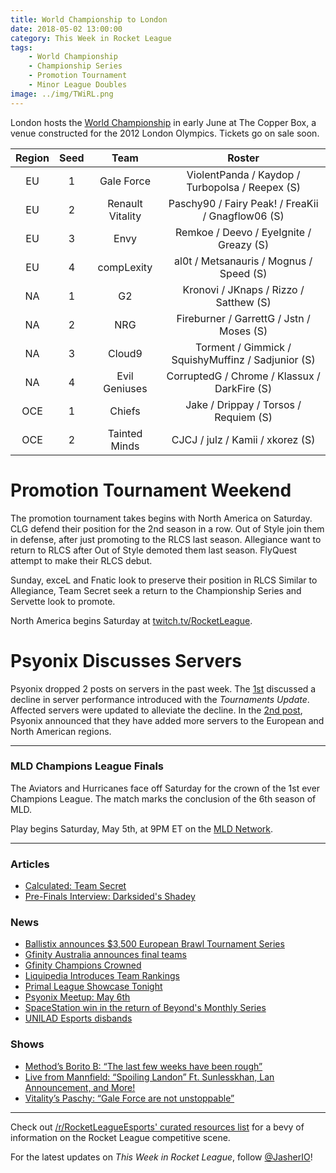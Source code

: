 ```yaml
---
title: World Championship to London
date: 2018-05-02 13:00:00
category: This Week in Rocket League
tags:
    - World Championship
    - Championship Series
    - Promotion Tournament
    - Minor League Doubles
image: ../img/TWiRL.png
---
```


London hosts the [World Championship](https://www.rocketleagueesports.com/news/the-rlcs-world-championship-returns-to-europe-/) in early June at The Copper Box, a venue constructed for the 2012 London Olympics. Tickets go on sale soon.

| Region | Seed |       Team       |                       Roster                       |
| :----: | :--: | :--------------: | :------------------------------------------------: |
|   EU   |  1   |    Gale Force    |  ViolentPanda / Kaydop / Turbopolsa / Reepex (S)   |
|   EU   |  2   | Renault Vitality | Paschy90 / Fairy Peak! / FreaKii / Gnagflow06 (S)  |
|   EU   |  3   |       Envy       |      Remkoe / Deevo / EyeIgnite / Greazy (S)       |
|   EU   |  4   |    compLexity    |      al0t / Metsanauris / Mognus / Speed (S)       |
|   NA   |  1   |        G2        |       Kronovi / JKnaps / Rizzo / Satthew (S)       |
|   NA   |  2   |       NRG        |      Fireburner / GarrettG / Jstn / Moses (S)      |
|   NA   |  3   |      Cloud9      | Torment / Gimmick / SquishyMuffinz / Sadjunior (S) |
|   NA   |  4   |  Evil Geniuses   |    CorruptedG / Chrome / Klassux / DarkFire (S)    |
|  OCE   |  1   |      Chiefs      |       Jake / Drippay / Torsos / Requiem (S)        |
|  OCE   |  2   |  Tainted Minds   |          CJCJ / julz / Kamii / xkorez (S)          |

# Promotion Tournament Weekend

The promotion tournament takes begins with North America on Saturday. CLG defend their position for the 2nd season in a row. Out of Style join them in defense, after just promoting to the RLCS last season. Allegiance want to return to RLCS after Out of Style demoted them last season. FlyQuest attempt to make their RLCS debut.

Sunday, exceL and Fnatic look to preserve their position in RLCS Similar to Allegiance, Team Secret seek a return to the Championship Series and Servette look to promote.

North America begins Saturday at [twitch.tv/RocketLeague](https://twitch.tv/RocketLeague).

# Psyonix Discusses Servers

Psyonix dropped 2 posts on servers in the past week. The [1st](https://www.reddit.com/r/RocketLeague/comments/8dgjde/rocket_league_server_performance_update/) discussed a decline in server performance introduced with the _Tournaments Update_. Affected servers were updated to alleviate the decline. In the [2nd post](https://www.reddit.com/r/RocketLeague/comments/8g26y2/server_update_april_30/), Psyonix announced that they have added more servers to the European and North American regions.

---

### MLD Champions League Finals

The Aviators and Hurricanes face off Saturday for the crown of the 1st ever Champions League. The match marks the conclusion of the 6th season of MLD.

Play begins Saturday, May 5th, at 9PM ET on the [MLD Network](https://twitch.tv/MLDoubles).

---

### Articles

- [Calculated: Team Secret](https://www.rocketleagueesports.com/news/calculated--6--team-secret/)
- [Pre-Finals Interview: Darksided's Shadey](https://throwdownesports.com/pre-finals-interview-darksided-shadey/)

### News

- [Ballistix announces \$3,500 European Brawl Tournament Series](https://octane.gg/news/ballistix-announces-3-500-european-brawl-tournament-series/)
- [Gfinity Australia announces final teams](https://octane.gg/news/gfinity-australia-announces-final-teams/)
- [Gfinity Champions Crowned](https://www.gfinity.net/news/details/elite-series-season-3-finals-recap)
- [Liquipedia Introduces Team Rankings](https://www.reddit.com/r/RocketLeagueEsports/comments/8ft3mb/introducing_liquipedia_team_ratings/)
- [Primal League Showcase Tonight](https://twitter.com/Mythical_Es/status/991148635214643201)
- [Psyonix Meetup: May 6th](https://twitter.com/RocketLeague/status/989285412353949697)
- [SpaceStation win in the return of Beyond's Monthly Series](https://twitter.com/TeamBeyondnet/status/989346153694101505)
- [UNILAD Esports disbands](https://octane.gg/news/unilad-esports-disbands/)

### Shows

- [Method’s Borito B: “The last few weeks have been rough”](http://rocketeers.gg/interview-method-gfinity-elite-series-borito-b/)
- [Live from Mannfield: “Spoiling Landon” Ft. Sunlesskhan, Lan Announcement, and More!](http://www.lfmannfield.com/episodes/2018/5/1/ep-109-spoiling-landon-lan-is-finally-announced-all-lan-teams-confirmed-promotion-predictions-and-interview)
- [Vitality’s Paschy: “Gale Force are not unstoppable”](http://rocketeers.gg/interview-paschy-renault-team-vitality-gfinity-elite-series/)

---

Check out [/r/RocketLeagueEsports' curated resources list](https://www.reddit.com/r/RocketLeagueEsports/wiki/links) for a bevy of information on the Rocket League competitive scene.

For the latest updates on _This Week in Rocket League_, follow [@JasherIO](https://twitter.com/JasherIO)!
